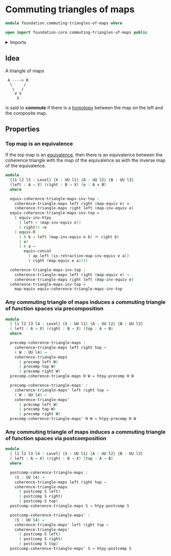 # Commuting triangles of maps

```agda
module foundation.commuting-triangles-of-maps where

open import foundation-core.commuting-triangles-of-maps public
```

<details><summary>Imports</summary>

```agda
open import foundation.action-on-identifications-functions
open import foundation.functoriality-dependent-function-types
open import foundation.homotopies
open import foundation.identity-types
open import foundation.postcomposition-functions
open import foundation.precomposition-functions
open import foundation.universe-levels

open import foundation-core.equivalences
open import foundation-core.function-types
```

</details>

## Idea

A triangle of maps

```text
 A ----> B
  \     /
   \   /
    V V
     X
```

is said to **commute** if there is a [homotopy](foundation-core.homotopies.md)
between the map on the left and the composite map.

## Properties

### Top map is an equivalence

If the top map is an [equivalence](foundation-core.equivalences.md), then there
is an equivalence between the coherence triangle with the map of the equivalence
as with the inverse map of the equivalence.

```agda
module _
  {l1 l2 l3 : Level} {X : UU l1} {A : UU l2} {B : UU l3}
  (left : A → X) (right : B → X) (e : A ≃ B)
  where

  equiv-coherence-triangle-maps-inv-top :
    coherence-triangle-maps left right (map-equiv e) ≃
    coherence-triangle-maps right left (map-inv-equiv e)
  equiv-coherence-triangle-maps-inv-top =
    ( equiv-inv-htpy
      ( left ∘ (map-inv-equiv e))
      ( right)) ∘e
    ( equiv-Π
      ( λ b → left (map-inv-equiv e b) ＝ right b)
      ( e)
      ( λ a →
        equiv-concat
          ( ap left (is-retraction-map-inv-equiv e a))
          ( right (map-equiv e a))))

  coherence-triangle-maps-inv-top :
    coherence-triangle-maps left right (map-equiv e) →
    coherence-triangle-maps right left (map-inv-equiv e)
  coherence-triangle-maps-inv-top =
    map-equiv equiv-coherence-triangle-maps-inv-top
```

### Any commuting triangle of maps induces a commuting triangle of function spaces via precomposition

```agda
module _
  { l1 l2 l3 l4 : Level} {X : UU l1} {A : UU l2} {B : UU l3}
  ( left : A → X) (right : B → X) (top : A → B)
  where

  precomp-coherence-triangle-maps :
    coherence-triangle-maps left right top →
    ( W : UU l4) →
    coherence-triangle-maps
      ( precomp left W)
      ( precomp top W)
      ( precomp right W)
  precomp-coherence-triangle-maps H W = htpy-precomp H W

  precomp-coherence-triangle-maps' :
    coherence-triangle-maps' left right top →
    ( W : UU l4) →
    coherence-triangle-maps'
      ( precomp left W)
      ( precomp top W)
      ( precomp right W)
  precomp-coherence-triangle-maps' H W = htpy-precomp H W
```

### Any commuting triangle of maps induces a commuting triangle of function spaces via postcomposition

```agda
module _
  { l1 l2 l3 l4 : Level} {X : UU l1} {A : UU l2} {B : UU l3}
  ( left : A → X) (right : B → X) (top : A → B)
  where

  postcomp-coherence-triangle-maps :
    (S : UU l4) →
    coherence-triangle-maps left right top →
    coherence-triangle-maps
      ( postcomp S left)
      ( postcomp S right)
      ( postcomp S top)
  postcomp-coherence-triangle-maps S = htpy-postcomp S

  postcomp-coherence-triangle-maps' :
    (S : UU l4) →
    coherence-triangle-maps' left right top →
    coherence-triangle-maps'
      ( postcomp S left)
      ( postcomp S right)
      ( postcomp S top)
  postcomp-coherence-triangle-maps' S = htpy-postcomp S
```

